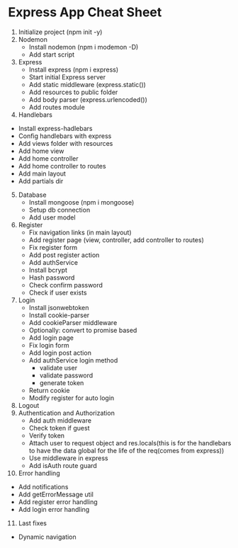 # Express App Cheat Sheet

1. Initialize project (npm init -y)
2. Nodemon 
   * Install nodemon (npm i modemon -D)
   * Add start script
3. Express
   * Install express (npm i express)
   * Start initial Express server
   * Add static middleware (express.static())
   * Add resources to public folder
   * Add body parser (express.urlencoded())
   * Add routes module
4.  Handlebars   
   * Install express-hadlebars
   * Config handlebars with express
   * Add views folder with resources
   * Add home view
   * Add home controller
   * Add home controller to routes
   * Add main layout
   * Add partials dir
5. Database
   * Install mongoose (npm i mongoose) 
   * Setup db connection
   * Add user model
6. Register
   * Fix navigation links (in main layout)
   * Add register page (view, controller, add controller to routes)
   * Fix register form   
   * Add post register action
   * Add authService
   * Install bcrypt 
   * Hash password
   * Check confirm password
   * Check if user exists  
7. Login
   * Install jsonwebtoken
   * Install cookie-parser
   * Add cookieParser middleware
   * Optionally: convert to promise based
   * Add login page   
   * Fix login form
   * Add login post action
   * Add authService login method
      * validate user
      * validate password  
      * generate token 
   * Return cookie 
   * Modify register for auto login
8. Logout
9. Authentication and Authorization
   * Add auth middleware
   * Check token if guest
   * Verify token
   * Attach user to request object and res.locals(this is for the handlebars to have the data global for the life of the req(comes from express))
   * Use middleware in express
   * Add isAuth route guard
10. Error handling
   * Add notifications
   * Add getErrorMessage util
   * Add register error handling 
   * Add login error handling   
11. Last fixes
   * Dynamic navigation 
   

   
